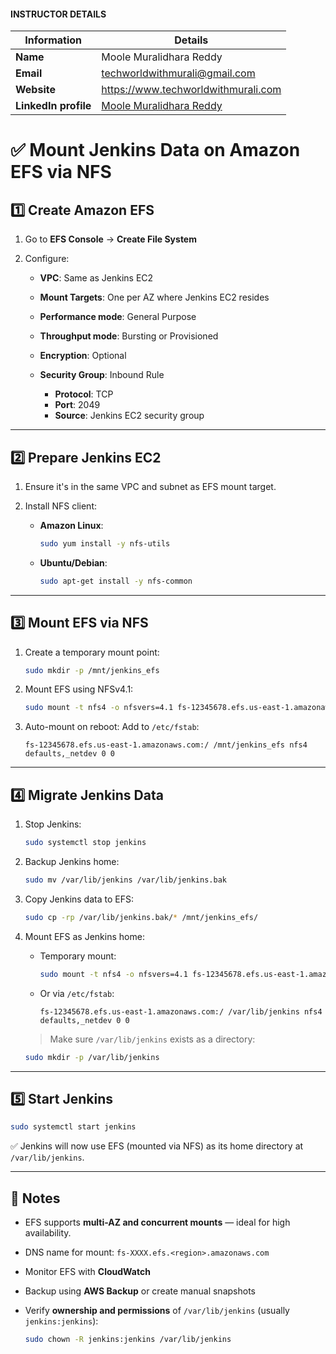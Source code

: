 #### INSTRUCTOR DETAILS

|  Information             | Details                                                                      |
|----------------------    |------------------------------------------------------------------------------|
| **Name**                 | Moole Muralidhara Reddy                                                      |
| **Email**                | techworldwithmurali@gmail.com                                                |
| **Website**              | https://www.techworldwithmurali.com               |
| **LinkedIn profile**     | [Moole Muralidhara Reddy](https://www.linkedin.com/in/moole-muralidhara-reddy) |

# ✅ Mount Jenkins Data on Amazon EFS via NFS

## 1️⃣ Create Amazon EFS

1. Go to **EFS Console** → **Create File System**
2. Configure:

   * **VPC**: Same as Jenkins EC2
   * **Mount Targets**: One per AZ where Jenkins EC2 resides
   * **Performance mode**: General Purpose
   * **Throughput mode**: Bursting or Provisioned
   * **Encryption**: Optional
   * **Security Group**: Inbound Rule

     * **Protocol**: TCP
     * **Port**: 2049
     * **Source**: Jenkins EC2 security group

---

## 2️⃣ Prepare Jenkins EC2

1. Ensure it's in the same VPC and subnet as EFS mount target.
2. Install NFS client:

   * **Amazon Linux**:

     ```bash
     sudo yum install -y nfs-utils
     ```
   * **Ubuntu/Debian**:

     ```bash
     sudo apt-get install -y nfs-common
     ```

---

## 3️⃣ Mount EFS via NFS

1. Create a temporary mount point:

   ```bash
   sudo mkdir -p /mnt/jenkins_efs
   ```

2. Mount EFS using NFSv4.1:

   ```bash
   sudo mount -t nfs4 -o nfsvers=4.1 fs-12345678.efs.us-east-1.amazonaws.com:/ /mnt/jenkins_efs
   ```

3. Auto-mount on reboot:
   Add to `/etc/fstab`:

   ```fstab
   fs-12345678.efs.us-east-1.amazonaws.com:/ /mnt/jenkins_efs nfs4 defaults,_netdev 0 0
   ```

---

## 4️⃣ Migrate Jenkins Data

1. Stop Jenkins:

   ```bash
   sudo systemctl stop jenkins
   ```

2. Backup Jenkins home:

   ```bash
   sudo mv /var/lib/jenkins /var/lib/jenkins.bak
   ```

3. Copy Jenkins data to EFS:

   ```bash
   sudo cp -rp /var/lib/jenkins.bak/* /mnt/jenkins_efs/
   ```

4. Mount EFS as Jenkins home:

   * Temporary mount:

     ```bash
     sudo mount -t nfs4 -o nfsvers=4.1 fs-12345678.efs.us-east-1.amazonaws.com:/ /var/lib/jenkins
     ```

   * Or via `/etc/fstab`:

     ```fstab
     fs-12345678.efs.us-east-1.amazonaws.com:/ /var/lib/jenkins nfs4 defaults,_netdev 0 0
     ```

   > Make sure `/var/lib/jenkins` exists as a directory:

   ```bash
   sudo mkdir -p /var/lib/jenkins
   ```

---

## 5️⃣ Start Jenkins

```bash
sudo systemctl start jenkins
```

✅ Jenkins will now use EFS (mounted via NFS) as its home directory at `/var/lib/jenkins`.

---

## 📝 Notes

* EFS supports **multi-AZ and concurrent mounts** — ideal for high availability.
* DNS name for mount: `fs-XXXX.efs.<region>.amazonaws.com`
* Monitor EFS with **CloudWatch**
* Backup using **AWS Backup** or create manual snapshots
* Verify **ownership and permissions** of `/var/lib/jenkins` (usually `jenkins:jenkins`):

  ```bash
  sudo chown -R jenkins:jenkins /var/lib/jenkins
  ```
